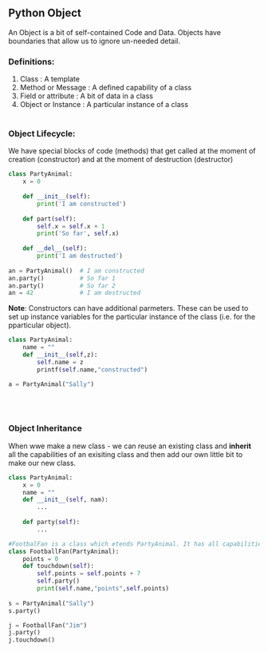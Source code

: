## Python Object
An Object is a bit of self-contained Code and Data. Objects have boundaries that allow us to ignore un-needed detail.<br/>
### Definitions:<br/>
1) Class : A template<br/>
2) Method or Message : A defined capability of a class<br/>
3) Field or attribute : A bit of data in a class<br/>
4) Object or Instance : A particular instance of a class<br/><br/>

### Object Lifecycle:<br/>
We have special blocks of code (methods) that get called at the moment of creation (constructor) and at the moment of destruction (destructor)<br/>

```python
class PartyAnimal:
    x = 0
    
    def __init__(self):
        print('I am constructed')
    
    def part(self):
        self.x = self.x + 1
        print('So far', self.x)
    
    def __del__(self):
        print('I am destructed')
        
an = PartyAnimal()  # I am constructed
an.party()          # So far 1
an.party()          # So far 2
an = 42             # I am destructed
```
**Note**: Constructors can have additional parmeters. These can be used to set up instance variables for the particular instance of the class (i.e. for the pparticular object).<br/>
```python
class PartyAnimal:
    name = ""
    def __init__(self,z):
        self.name = z
        printf(self.name,"constructed")

a = PartyAnimal("Sally")
```
<br/><br/>

### Object Inheritance
When wwe make a new class - we can reuse an existing class and **inherit** all the capabilities of an exisiting class and then add our own little bit to make our new class.<br/>
```python
class PartyAnimal:
    x = 0
    name = ""
    def __init__(self, nam):
        ...
    
    def party(self):
        ...

#FootbalFan is a class which etends PartyAnimal. It has all capabilities that PartyAnimal has 
class FootballFan(PartyAnimal):     
    points = 0
    def touchdown(self):
        self.points = self.points + 7
        self.party()
        print(self.name,"points",self.points)
        
s = PartyAnimal("Sally")
s.party()

j = FootballFan("Jim")
j.party()
j.touchdown()
```
